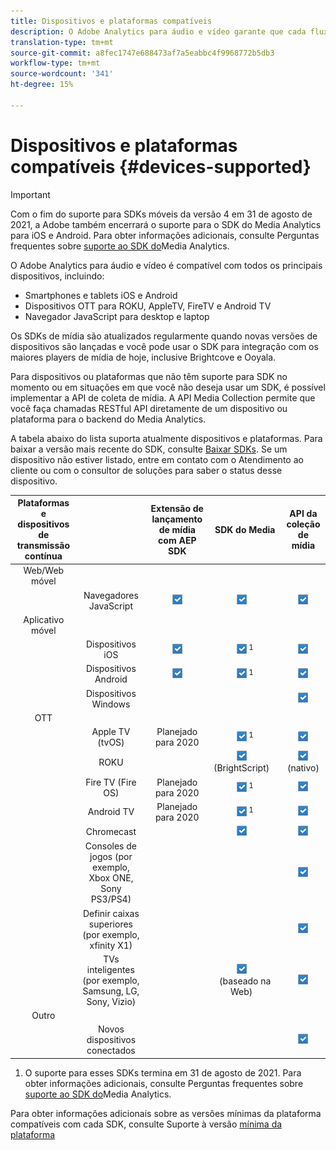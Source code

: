 ```yaml
---
title: Dispositivos e plataformas compatíveis
description: O Adobe Analytics para áudio e vídeo garante que cada fluxo de mídia seja coletado e relatado em todos os dispositivos.
translation-type: tm+mt
source-git-commit: a8fec1747e688473af7a5eabbc4f9968772b5db3
workflow-type: tm+mt
source-wordcount: '341'
ht-degree: 15%

---
```



# Dispositivos e plataformas compatíveis {#devices-supported}

>[!IMPORTANT]
>
>Com o fim do suporte para SDKs móveis da versão 4 em 31 de agosto de 2021, a Adobe também encerrará o suporte para o SDK do Media Analytics para iOS e Android.  Para obter informações adicionais, consulte Perguntas frequentes sobre [suporte ao SDK do](/help/sdk-implement/end-of-support-faqs.md)Media Analytics.

O Adobe Analytics para áudio e vídeo é compatível com todos os principais dispositivos, incluindo:

* Smartphones e tablets iOS e Android
* Dispositivos OTT para ROKU, AppleTV, FireTV e Android TV
* Navegador JavaScript para desktop e laptop

Os SDKs de mídia são atualizados regularmente quando novas versões de dispositivos são lançadas e você pode usar o SDK para integração com os maiores players de mídia de hoje, inclusive Brightcove e Ooyala.

Para dispositivos ou plataformas que não têm suporte para SDK no momento ou em situações em que você não deseja usar um SDK, é possível implementar a API de coleta de mídia. A API Media Collection permite que você faça chamadas RESTful API diretamente de um dispositivo ou plataforma para o backend do Media Analytics.

A tabela abaixo do lista suporta atualmente dispositivos e plataformas. Para baixar a versão mais recente do SDK, consulte [Baixar SDKs](https://docs.adobe.com/content/help/en/media-analytics/using/sdk-implement/download-sdks.html). Se um dispositivo não estiver listado, entre em contato com o Atendimento ao cliente ou com o consultor de soluções para saber o status desse dispositivo.

| Plataformas e dispositivos de transmissão contínua |  | Extensão de lançamento de mídia com AEP SDK | SDK do Media | API da coleção de mídia |
|:---------------------------:|:-----------------------------------------------:|:----------------------------:|:-------------------:|:--------------------:|
| Web/Web móvel |  |  |  |  |
|  | Navegadores JavaScript | ![](/help/assets/icon-blue-check.png) | ![](/help/assets/icon-blue-check.png)    | ![](/help/assets/icon-blue-check.png) |
| Aplicativo móvel |  |  |  |  |
|  | Dispositivos iOS | ![](/help/assets/icon-blue-check.png) | ![](/help/assets/icon-blue-check.png) <sup>1</sup> | ![](/help/assets/icon-blue-check.png) |
|  | Dispositivos Android | ![](/help/assets/icon-blue-check.png) | ![](/help/assets/icon-blue-check.png) <sup>1</sup> | ![](/help/assets/icon-blue-check.png) |
|  | Dispositivos Windows |  |  | ![](/help/assets/icon-blue-check.png) |
| OTT |  |  |  |  |
|  | Apple TV (tvOS) | Planejado para 2020 | ![](/help/assets/icon-blue-check.png) <sup>1</sup> | ![](/help/assets/icon-blue-check.png) |
|  | ROKU |  | ![](/help/assets/icon-blue-check.png)   <br>(BrightScript)    | ![](/help/assets/icon-blue-check.png)<br>(nativo) |
|  | Fire TV (Fire OS) | Planejado para 2020 | ![](/help/assets/icon-blue-check.png) <sup>1</sup> | ![](/help/assets/icon-blue-check.png) |
|  | Android TV | Planejado para 2020 | ![](/help/assets/icon-blue-check.png) <sup>1</sup> | ![](/help/assets/icon-blue-check.png) |
|  | Chromecast |  | ![](/help/assets/icon-blue-check.png)    | ![](/help/assets/icon-blue-check.png) |
|  | Consoles de jogos (por exemplo, Xbox ONE, Sony PS3/PS4) |  |  | ![](/help/assets/icon-blue-check.png) |
|  | Definir caixas superiores (por exemplo, xfinity X1) |  |  | ![](/help/assets/icon-blue-check.png) |
|  | TVs inteligentes (por exemplo, Samsung, LG, Sony, Vizio) |  | ![](/help/assets/icon-blue-check.png)   <br>(baseado na Web)    | ![](/help/assets/icon-blue-check.png) |
| Outro |  |  |  |  |
|  | Novos dispositivos conectados |  |  | ![](/help/assets/icon-blue-check.png) |

1. O suporte para esses SDKs termina em 31 de agosto de 2021. Para obter informações adicionais, consulte Perguntas frequentes sobre [suporte ao SDK do](/help/sdk-implement/end-of-support-faqs.md)Media Analytics.

Para obter informações adicionais sobre as versões mínimas da plataforma compatíveis com cada SDK, consulte Suporte à versão [mínima da plataforma](https://docs.adobe.com/content/help/en/media-analytics/using/sdk-implement/setup/setup-overview.html)
